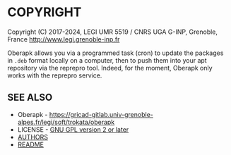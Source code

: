 # COPYRIGHT

Copyright (C) 2017-2024, LEGI UMR 5519 / CNRS UGA G-INP, Grenoble, France
 http://www.legi.grenoble-inp.fr

Oberapk allows you via a programmed task (cron) to update the packages
in `.deb` format locally on a computer,
then to push them into your apt repository via the reprepro tool.
Indeed, for the moment, Oberapk only works with the reprepro service.

## SEE ALSO

 * Oberapk - https://gricad-gitlab.univ-grenoble-alpes.fr/legi/soft/trokata/oberapk
 * LICENSE - [GNU GPL version 2 or later](https://spdx.org/licenses/GPL-2.0-or-later.html)
 * [AUTHORS](AUTHORS.md)
 * [README](README.md)
